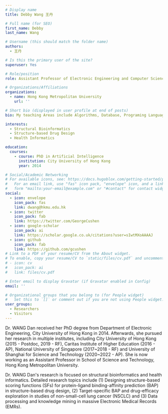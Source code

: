 ```yaml
---
# Display name
title: Debby Wang 王丹

# Full name (for SEO)
first_name: Debby
last_name: Wang

# Username (this should match the folder name)
authors:
  - 王丹

# Is this the primary user of the site?
superuser: Yes

# Role/position
role: Assistant Professor of Electronic Engineering and Computer Science

# Organizations/Affiliations
organizations:
  - name: Hong Kong Metropolitan University
    url: ''

# Short bio (displayed in user profile at end of posts)
bio: My teaching Areas include Algorithms, Database, Programing Languages, and AI. My research interests include Structural Bioinformatics, Structure-based Drug Design, and Health Informatics.

interests:
  - Structural Bioinformatics
  - Structure-based Drug Design
  - Health Informatics

education:
  courses:
    - course: PhD in Artificial Intelligence
      institution: City University of Hong Kong
      year: 2014

# Social/Academic Networking
# For available icons, see: https://docs.hugoblox.com/getting-started/page-builder/#icons
#   For an email link, use "fas" icon pack, "envelope" icon, and a link in the
#   form "mailto:your-email@example.com" or "#contact" for contact widget.
social:
  - icon: envelope
    icon_pack: fas
    link: dwang@hkmu.edu.hk
  - icon: twitter
    icon_pack: fab
    link: https://twitter.com/GeorgeCushen
  - icon: google-scholar
    icon_pack: ai
    link: https://scholar.google.co.uk/citations?user=sIwtMXoAAAAJ
  - icon: github
    icon_pack: fab
    link: https://github.com/gcushen
# Link to a PDF of your resume/CV from the About widget.
# To enable, copy your resume/CV to `static/files/cv.pdf` and uncomment the lines below.
# - icon: cv
#   icon_pack: ai
#   link: files/cv.pdf

# Enter email to display Gravatar (if Gravatar enabled in Config)
email: ''

# Organizational groups that you belong to (for People widget)
#   Set this to `[]` or comment out if you are not using People widget.
user_groups:
  - Researchers
  - Visitors
---
```


Dr. WANG Dan received her PhD degree from Department of Electronic Engineering, City University of Hong Kong in 2014. Afterwards, she pursued her research in multiple institutes, including City University of Hong Kong (2015 - Postdoc, 2019 - RF), Caritas Institute of Higher Education (2016 - AP), National University of Singapore (2017~2018 - RF) and University of Shanghai for Science and Technology (2020~2022 - AP). She is now working as an Assistant Professor in School of Science and Technology, Hong Kong Metropolitan University.

Dr. WANG Dan's research is focused on structural bioinformatics and health informatics. Detailed research topics include (1) Designing structure-based scoring functions (SFs) for protein-ligand binding-affinity prediction (BAP) in structure-based drug design, (2) Target-specific BAP and drug-efficacy exploration in studies of non-small-cell lung cancer (NSCLC) and (3) Data processing and knowledge mining in massive Electronic Medical Records (EMRs).
